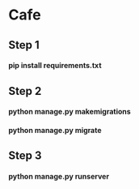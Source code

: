 # Cafe

## Step 1
#### pip install requirements.txt

## Step 2
#### python manage.py makemigrations
#### python manage.py migrate

## Step 3
#### python manage.py runserver



